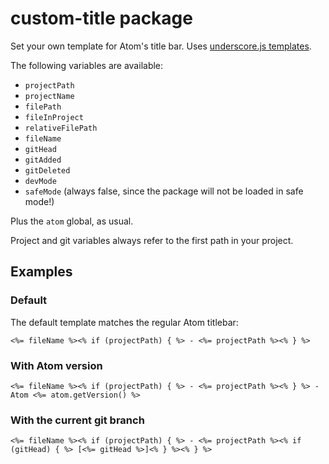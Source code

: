 # custom-title package

Set your own template for Atom's title bar. Uses [underscore.js templates](http://underscorejs.org/#template).

The following variables are available:

- `projectPath`
- `projectName`
- `filePath`
- `fileInProject`
- `relativeFilePath`
- `fileName`
- `gitHead`
- `gitAdded`
- `gitDeleted`
- `devMode`
- `safeMode` (always false, since the package will not be loaded in safe mode!)

Plus the `atom` global, as usual.

Project and git variables always refer to the first path in your project.

## Examples

### Default

The default template matches the regular Atom titlebar:

```
<%= fileName %><% if (projectPath) { %> - <%= projectPath %><% } %>
```

### With Atom version

```
<%= fileName %><% if (projectPath) { %> - <%= projectPath %><% } %> - Atom <%= atom.getVersion() %>
```

### With the current git branch

```
<%= fileName %><% if (projectPath) { %> - <%= projectPath %><% if (gitHead) { %> [<%= gitHead %>]<% } %><% } %>
```
